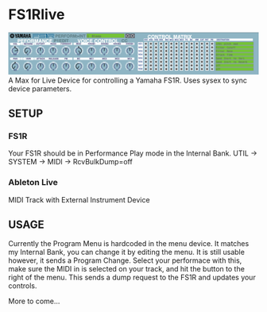# FS1Rlive
![FS1R Live](./fs1r.png "FS1R Live")
A Max for Live Device for controlling a Yamaha FS1R.  Uses sysex to sync device parameters.

## SETUP
### FS1R
Your FS1R should be in Performance Play mode in the Internal Bank.  UTIL -> SYSTEM -> MIDI -> RcvBulkDump=off
### Ableton Live
MIDI Track with External Instrument Device

## USAGE
Currently the Program Menu is hardcoded in the menu device.  It matches my Internal Bank, you can change it by editing the menu. It is still usable however, it sends a Program Change.  Select your performace with this, make sure the MIDI in is selected on your track, and hit the button to the right of the menu.  This sends a dump request to the FS1R and updates your controls.

More to come...


